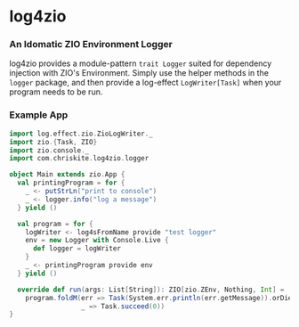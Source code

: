 # log4zio
### An Idomatic ZIO Environment Logger

log4zio provides a module-pattern `trait Logger` suited for dependency injection with ZIO's Environment. Simply use the helper methods in the `logger` package, and then provide a log-effect `LogWriter[Task]` when your program needs to be run.

### Example App
```scala
import log.effect.zio.ZioLogWriter._
import zio.{Task, ZIO}
import zio.console._
import com.chriskite.log4zio.logger

object Main extends zio.App {
  val printingProgram = for {
    _ <- putStrLn("print to console")
    _ <- logger.info("log a message")
  } yield ()

  val program = for {
    logWriter <- log4sFromName provide "test logger"
    env = new Logger with Console.Live {
      def logger = logWriter
    }
    _ <- printingProgram provide env
  } yield ()

  override def run(args: List[String]): ZIO[zio.ZEnv, Nothing, Int] =
    program.foldM(err => Task(System.err.println(err.getMessage)).orDie.as(1),
                  _ => Task.succeed(0))
}

```
